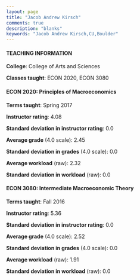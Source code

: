 ```yaml
---
layout: page
title: "Jacob Andrew Kirsch" 
comments: true
description: "blanks"
keywords: "Jacob Andrew Kirsch,CU,Boulder"
---
```

<head>
<script src="https://ajax.googleapis.com/ajax/libs/jquery/2.1.3/jquery.min.js"></script>
<script src="https://dl.dropboxusercontent.com/s/pc42nxpaw1ea4o9/highcharts.js?dl=0"></script>
<!-- <script src="../assets/js/highcharts.js"></script> -->
<style type="text/css">@font-face {
	font-family: "Bebas Neue";
	src: url(https://www.filehosting.org/file/details/544349/BebasNeue Regular.otf) format("opentype");
	}
	h1.Bebas { 
		font-family: "Bebas Neue", Verdana, Tahoma;
	}
</style>
</head>
	   
#### TEACHING INFORMATION

**College**: College of Arts and Sciences

**Classes taught**: ECON 2020, ECON 3080

#### ECON 2020: Principles of Macroeconomics

**Terms taught**: Spring 2017

**Instructor rating**: 4.08

**Standard deviation in instructor rating**: 0.0

**Average grade** (4.0 scale): 2.45

**Standard deviation in grades** (4.0 scale): 0.0

**Average workload** (raw): 2.32

**Standard deviation in workload** (raw): 0.0

#### ECON 3080: Intermediate Macroeconomic Theory

**Terms taught**: Fall 2016

**Instructor rating**: 5.36

**Standard deviation in instructor rating**: 0.0

**Average grade** (4.0 scale): 2.52

**Standard deviation in grades** (4.0 scale): 0.0

**Average workload** (raw): 1.91

**Standard deviation in workload** (raw): 0.0

